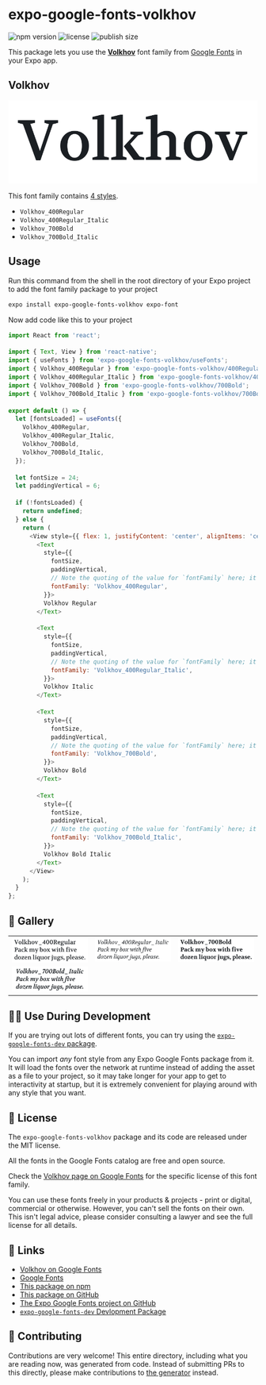 # expo-google-fonts-volkhov

![npm version](https://flat.badgen.net/npm/v/expo-google-fonts-volkhov)
![license](https://flat.badgen.net/github/license/expo/google-fonts)
![publish size](https://flat.badgen.net/packagephobia/install/expo-google-fonts-volkhov)

This package lets you use the [**Volkhov**](https://fonts.google.com/specimen/Volkhov) font family from [Google Fonts](https://fonts.google.com/) in your Expo app.

## Volkhov

![Volkhov](./font-family.png)

This font family contains [4 styles](#-gallery).

- `Volkhov_400Regular`
- `Volkhov_400Regular_Italic`
- `Volkhov_700Bold`
- `Volkhov_700Bold_Italic`

## Usage

Run this command from the shell in the root directory of your Expo project to add the font family package to your project
```sh
expo install expo-google-fonts-volkhov expo-font
```

Now add code like this to your project
```js
import React from 'react';

import { Text, View } from 'react-native';
import { useFonts } from 'expo-google-fonts-volkhov/useFonts';
import { Volkhov_400Regular } from 'expo-google-fonts-volkhov/400Regular';
import { Volkhov_400Regular_Italic } from 'expo-google-fonts-volkhov/400Regular_Italic';
import { Volkhov_700Bold } from 'expo-google-fonts-volkhov/700Bold';
import { Volkhov_700Bold_Italic } from 'expo-google-fonts-volkhov/700Bold_Italic';

export default () => {
  let [fontsLoaded] = useFonts({
    Volkhov_400Regular,
    Volkhov_400Regular_Italic,
    Volkhov_700Bold,
    Volkhov_700Bold_Italic,
  });

  let fontSize = 24;
  let paddingVertical = 6;

  if (!fontsLoaded) {
    return undefined;
  } else {
    return (
      <View style={{ flex: 1, justifyContent: 'center', alignItems: 'center' }}>
        <Text
          style={{
            fontSize,
            paddingVertical,
            // Note the quoting of the value for `fontFamily` here; it expects a string!
            fontFamily: 'Volkhov_400Regular',
          }}>
          Volkhov Regular
        </Text>

        <Text
          style={{
            fontSize,
            paddingVertical,
            // Note the quoting of the value for `fontFamily` here; it expects a string!
            fontFamily: 'Volkhov_400Regular_Italic',
          }}>
          Volkhov Italic
        </Text>

        <Text
          style={{
            fontSize,
            paddingVertical,
            // Note the quoting of the value for `fontFamily` here; it expects a string!
            fontFamily: 'Volkhov_700Bold',
          }}>
          Volkhov Bold
        </Text>

        <Text
          style={{
            fontSize,
            paddingVertical,
            // Note the quoting of the value for `fontFamily` here; it expects a string!
            fontFamily: 'Volkhov_700Bold_Italic',
          }}>
          Volkhov Bold Italic
        </Text>
      </View>
    );
  }
};

```

## 🔡 Gallery


||||
|-|-|-|
|![Volkhov_400Regular](.//400Regular/Volkhov_400Regular.ttf.png)|![Volkhov_400Regular_Italic](.//400Regular_Italic/Volkhov_400Regular_Italic.ttf.png)|![Volkhov_700Bold](.//700Bold/Volkhov_700Bold.ttf.png)||
|![Volkhov_700Bold_Italic](.//700Bold_Italic/Volkhov_700Bold_Italic.ttf.png)||||


## 👩‍💻 Use During Development

If you are trying out lots of different fonts, you can try using the [`expo-google-fonts-dev` package](https://github.com/freeboub/google-fonts/tree/master/font-packages/dev#readme).

You can import *any* font style from any Expo Google Fonts package from it. It will load the fonts
over the network at runtime instead of adding the asset as a file to your project, so it may take longer
for your app to get to interactivity at startup, but it is extremely convenient
for playing around with any style that you want.

## 📖 License

The `expo-google-fonts-volkhov` package and its code are released under the MIT license.

All the fonts in the Google Fonts catalog are free and open source.

Check the [Volkhov page on Google Fonts](https://fonts.google.com/specimen/Volkhov) for the specific license of this font family.

You can use these fonts freely in your products & projects - print or digital, commercial or otherwise. However, you can't sell the fonts on their own. This isn't legal advice, please consider consulting a lawyer and see the full license for all details.

## 🔗 Links

- [Volkhov on Google Fonts](https://fonts.google.com/specimen/Volkhov)
- [Google Fonts](https://fonts.google.com/)
- [This package on npm](https://www.npmjs.com/package/expo-google-fonts-volkhov)
- [This package on GitHub](https://github.com/freeboub/google-fonts/tree/master/font-packages/volkhov)
- [The Expo Google Fonts project on GitHub](https://github.com/freeboub/google-fonts)
- [`expo-google-fonts-dev` Devlopment Package](https://github.com/freeboub/google-fonts/tree/master/font-packages/dev)

## 🤝 Contributing

Contributions are very welcome! This entire directory, including what you are reading now, was generated from code. Instead of submitting PRs to this directly, please make contributions to [the generator](https://github.com/freeboub/google-fonts/tree/master/packages/generator) instead.
